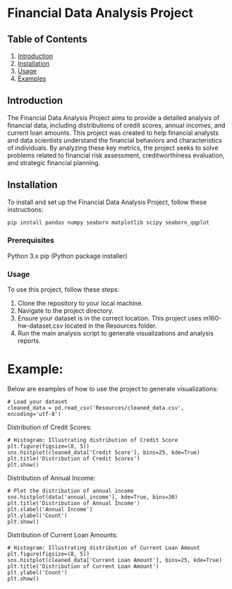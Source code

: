 # Financial Data Analysis Project

## Table of Contents

1. [Introduction](#introduction)
2. [Installation](#installation)
3. [Usage](#usage)
4. [Examples](#examples)

## Introduction

The Financial Data Analysis Project aims to provide a detailed analysis of financial data, including distributions of credit scores, annual incomes, and current loan amounts. This project was created to help financial analysts and data scientists understand the financial behaviors and characteristics of individuals. By analyzing these key metrics, the project seeks to solve problems related to financial risk assessment, creditworthiness evaluation, and strategic financial planning.

## Installation

To install and set up the Financial Data Analysis Project, follow these instructions:
```bash
pip install pandas numpy seaborn matplotlib scipy seaborn_qqplot 
```

### Prerequisites

Python 3.x
pip (Python package installer)

### Usage

To use this project, follow these steps:

  1. Clone the repository to your local machine.
  2. Navigate to the project directory.
  3. Ensure your dataset is in the correct location. This project uses m160-hw-dataset.csv located in the Resources folder.
  4. Run the main analysis script to generate visualizations and analysis reports.
      
# Example:
Below are examples of how to use the project to generate visualizations:

```
# Load your dataset
cleaned_data = pd.read_csv('Resources/cleaned_data.csv', encoding='utf-8')
```

Distribution of Credit Scores:
```
# Histogram: Illustrating distribution of Credit Score
plt.figure(figsize=(8, 5))
sns.histplot(cleaned_data['Credit Score'], bins=25, kde=True)
plt.title('Distribution of Credit Scores')
plt.show()
```

Distribution of Annual Income:
```
# Plot the distribution of annual income
sns.histplot(data['annual_income'], kde=True, bins=30)
plt.title('Distribution of Annual Income')
plt.xlabel('Annual Income')
plt.ylabel('Count')
plt.show()
```

Distribution of Current Loan Amounts:
```
# Histogram: Illustrating distribution of Current Loan Amount
plt.figure(figsize=(8, 5))
sns.histplot(cleaned_data['Current Loan Amount'], bins=25, kde=True)
plt.title('Distribution of Current Loan Amount')
plt.ylabel('Count')
plt.show()
```
